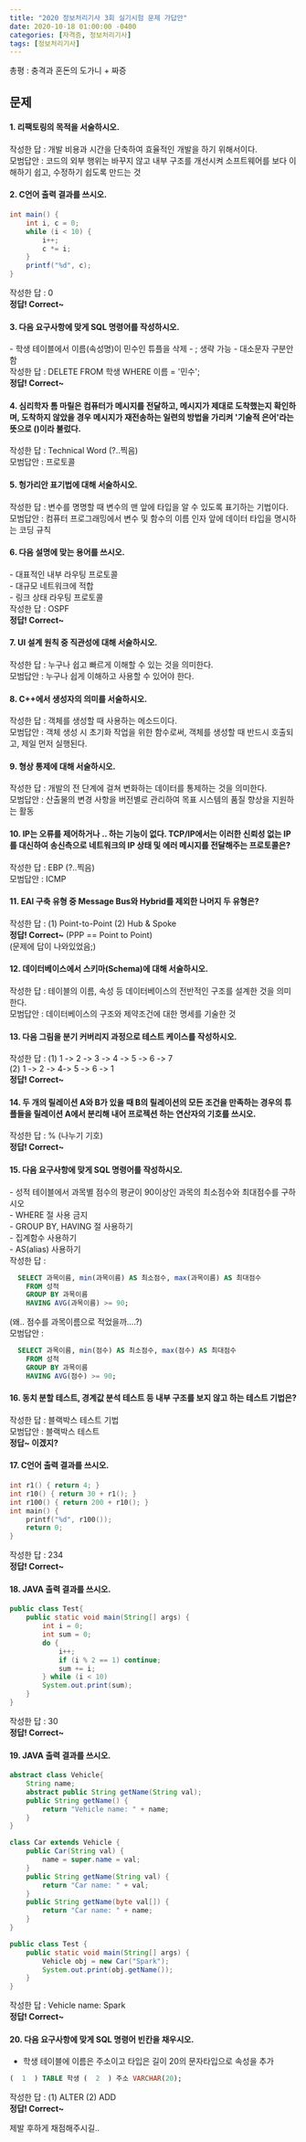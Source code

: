 ```yaml
---
title: "2020 정보처리기사 3회 실기시험 문제 가답안"
date: 2020-10-18 01:00:00 -0400
categories: [자격증, 정보처리기사]
tags: [정보처리기사]
--- 
```


총평 : 충격과 혼돈의 도가니 + 짜증  

## 문제
#### 1. 리팩토링의 목적을 서술하시오.  
작성한 답 : 개발 비용과 시간을 단축하여 효율적인 개발을 하기 위해서이다.  
모범답안 : 코드의 외부 행위는 바꾸지 않고 내부 구조를 개선시켜 소프트웨어를 보다 이해하기 쉽고, 수정하기 쉽도록 만드는 것  


#### 2. C언어 출력 결과를 쓰시오.
```java  
int main() {
	int i, c = 0;
	while (i < 10) {
		i++;
		c *= i;
	}
	printf("%d", c);
}
```
작성한 답 : 0  
**정답! Correct~**  


#### 3. 다음 요구사항에 맞게 SQL 명령어를 작성하시오.
\- 학생 테이블에서 이름(속성명)이 민수인 튜플을 삭제
\- ; 생략 가능
\- 대소문자 구분안함  
작성한 답 : DELETE FROM 학생 WHERE 이름 = '민수';  
**정답! Correct~**  


#### 4. 심리학자 톰 마릴은 컴퓨터가 메시지를 전달하고, 메시지가 제대로 도착했는지 확인하며, 도착하지 않았을 경우 메시지가 재전송하는 일련의 방법을 가리켜 '기술적 은어'라는 뜻으로 ()이라 불렀다.  
작성한 답 : Technical Word (?..찍음)  
모범답안 : 프로토콜  


#### 5. 헝가리안 표기법에 대해 서술하시오.  
작성한 답 : 변수를 명명할 때 변수의 맨 앞에 타입을 알 수 있도록 표기하는 기법이다.  
모범답안 : 컴퓨터 프로그래밍에서 변수 및 함수의 이름 인자 앞에 데이터 타입을 명시하는 코딩 규칙  


#### 6. 다음 설명에 맞는 용어를 쓰시오.  
\- 대표적인 내부 라우팅 프로토콜  
\- 대규모 네트워크에 적합  
\- 링크 상태 라우팅 프로토콜   
작성한 답 : OSPF  
**정답! Correct~**  


#### 7. UI 설계 원칙 중 직관성에 대해 서술하시오.  
작성한 답 : 누구나 쉽고 빠르게 이해할 수 있는 것을 의미한다.  
모범답안 : 누구나 쉽게 이해하고 사용할 수 있어야 한다.  


#### 8. C++에서 생성자의 의미를 서술하시오.  
작성한 답 : 객체를 생성할 때 사용하는 메소드이다.  
모범답안 : 객체 생성 시 초기화 작업을 위한 함수로써, 객체를 생성할 때 반드시 호출되고, 제일 먼저 실행된다.  


#### 9. 형상 통제에 대해 서술하시오.  
작성한 답 : 개발의 전 단계에 걸쳐 변화하는 데이터를 통제하는 것을 의미한다.  
모범답안 : 산출물의 변경 사항을 버전별로 관리하여 목표 시스템의 품질 향상을 지원하는 활동  


#### 10. IP는 오류를 제어하거나 .. 하는 기능이 없다. TCP/IP에서는 이러한 신뢰성 없는 IP를 대신하여 송신측으로 네트워크의 IP 상태 및 에러 메시지를 전달해주는 프로토콜은?  
작성한 답 : EBP (?..찍음)  
모범답안 : ICMP  


#### 11. EAI 구축 유형 중 Message Bus와 Hybrid를 제외한 나머지 두 유형은?  
작성한 답 : (1) Point-to-Point (2) Hub & Spoke  
**정답! Correct~**  (PPP == Point to Point)  
(문제에 답이 나와있었음;)


#### 12. 데이터베이스에서 스키마(Schema)에 대해 서술하시오.  
작성한 답 : 테이블의 이름, 속성 등 데이터베이스의 전반적인 구조를 설계한 것을 의미한다.  
모범답안 : 데이터베이스의 구조와 제약조건에 대한 명세를 기술한 것  


#### 13. 다음 그림을 분기 커버리지 과정으로 테스트 케이스를 작성하시오.
작성한 답 : 
(1) 1 -> 2 -> 3 -> 4 -> 5 -> 6 -> 7   
(2) 1 -> 2 -> 4-> 5 -> 6 -> 1   
**정답! Correct~**  


#### 14. 두 개의 릴레이션 A와 B가 있을 때 B의 릴레이션의 모든 조건을 만족하는 경우의 튜플들을 릴레이션 A에서 분리해 내어 프로젝션 하는 연산자의 기호를 쓰시오.  
작성한 답 : % (나누기 기호)   
**정답! Correct~**  


#### 15. 다음 요구사항에 맞게 SQL 명령어를 작성하시오.  
\- 성적 테이블에서 과목별 점수의 평균이 90이상인 과목의 최소점수와 최대점수를 구하시오  
\- WHERE 절 사용 금지  
\- GROUP BY, HAVING 절 사용하기  
\- 집계함수 사용하기   
\- AS(alias) 사용하기  
작성한 답 : 
```sql
  SELECT 과목이름, min(과목이름) AS 최소점수, max(과목이름) AS 최대점수
	FROM 성적  
	GROUP BY 과목이름
	HAVING AVG(과목이름) >= 90;
```
(왜.. 점수를 과목이름으로 적었을까....?)  
모범답안 : 
```sql
  SELECT 과목이름, min(점수) AS 최소점수, max(점수) AS 최대점수
	FROM 성적  
	GROUP BY 과목이름
	HAVING AVG(점수) >= 90;
```


#### 16. 동치 분할 테스트, 경계값 분석 테스트 등 내부 구조를 보지 않고 하는 테스트 기법은?
작성한 답 : 블랙박스 테스트 기법  
모범답안 : 블랙박스 테스트   
**정답~ 이겠지?**  


#### 17. C언어 출력 결과를 쓰시오.  
```c
int r1() { return 4; }
int r10() { return 30 + r1(); }
int r100() { return 200 + r10(); }
int main() {
	printf("%d", r100());
	return 0;
}
```
작성한 답 : 234  
**정답! Correct~**  


#### 18. JAVA 출력 결과를 쓰시오.
```java
public class Test{
	public static void main(String[] args) {
		int i = 0;
		int sum = 0;
		do {
			i++;
			if (i % 2 == 1) continue;
			sum += i;
		} while (i < 10)
		System.out.print(sum);
	}
}
```
작성한 답 : 30  
**정답! Correct~**


#### 19. JAVA 출력 결과를 쓰시오.
```java
abstract class Vehicle{
	String name;
	abstract public String getName(String val);
	public String getName() {
		return "Vehicle name: " + name;
	}
}

class Car extends Vehicle {
	public Car(String val) {
		name = super.name = val;
	}
	public String getName(String val) {
		return "Car name: " + val;
	}
	public String getName(byte val[]) {
		return "Car name: " + name;
	}
}

public class Test {	
	public static void main(String[] args) {
		Vehicle obj = new Car("Spark");
		System.out.print(obj.getName());
	}
}
```
작성한 답 : Vehicle name: Spark  
**정답! Correct~**  


#### 20. 다음 요구사항에 맞게 SQL 명령어 빈칸을 채우시오.
- 학생 테이블에 이름은 주소이고 타입은 길이 20의 문자타입으로 속성을 추가    
```sql
(  1  ) TABLE 학생 (  2  ) 주소 VARCHAR(20);  
```
작성한 답 : (1) ALTER (2) ADD  
**정답! Correct~**  

제발 후하게 채점해주시길..  
